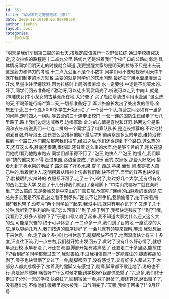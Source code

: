 ```yaml
---
id: 551
title: '军训系列之野营拉练 [原]'
date: 2006-11-10T08:00:00+00:00
author: jeehon
layout: post
categories:
  - 我的大学
---
```

&#8220;明天是我们军训第二周的第七天,按规定应该进行一次野营拉练.通过学校研究决定,这次拉练的路程是十二点九公里,路线九还是沿着我们学校门口的公路向南走.具体情况同学们明天走的时候就会知道.我要提醒大家的是明天的拉练不只是出去玩,这是毅力和体力的考验.十二点九公里不是个小数字,同学们可不要轻视呀!明天中午就在我们制定的地方就餐.主要的就是同学们的饮水问题.最好把军用水壶里灌满白开水,尽量少往里罐饮料,因为拉练时上厕所很麻烦.水一定要够,中途是不能买水的.好了,同学们回去准备吧!&#8221;激动呀,可以徒步观赏风光了.听说可以走到中南山,就是[神雕侠女]中小龙女的古墓派所在地,太兴奋了.买了瓶红茶装进军用水壶里.&#8221;这么热的天,不喝茶能行吗?&#8221;第二天,一切都准备好了.军训旅旅长发出了处出发的信号.全旅五个营,三十个连,5000多学生开始行动了.一个营一个队,每营之间必须有一里多的间隔,走时四人一横队.等五营的三十连走出校门,一营一连的国防生已经走了七八里路了.路上我们边走边喊番号,边唱军歌.此时的心情是喜悦和好奇.路两边全是果园和农庄.听说我们十七连二排的一个同学当了纠察队队长,是连长推荐的.不过他特别爱冒泡,外号泡王.连长怎么会推荐他呢?最后才知道纠察是多么的辛苦,维持治安.每到一个路口,他们都站那帮我们拦车,经过之后,他们还得跑到下个路口.这么热的天,还穿这么多,鞋底还很薄,很伤脚,还背着这么重的水壶,他是够辛苦的了,连长在惩罚他呢!看到他跑来跑去,同学们都乐得不行了.&#8221;泡王,跑快点.&#8221;"泡王,跑慢点,我们聊聊.&#8221;搞的他哭笑不得.走过果园,路边全变成了农家乐.垂钓,农家饭.那些人好悠闲.接着九到了卖水果的地盘了.路边摆了好多水果.杏子,西瓜,苹果,葡萄,梨.都是农人自己种的,看着就诱人.这明摆着从精神上伤害我们嘛!快不行了.壶里的红茶也快没有了.脸被晒的火辣辣的.衣服都汗湿了.走了三个小时了,路过好几个大学,还有很有名的西北工业大学.又走了十几分钟我们就到了秦岭脚下.&#8221;中南山找哪呀&#8221;"就在秦岭里.&#8221;"怎么搞的,又是秦岭又是中南山的?&#8221;管它呢,欣赏吧!&#8221;连绵的山脉看的很清楚,它总共多长我是不知道,总之看不到尽头.&#8221;连长不让带手机,我偷偷带了,拍下来吧,特棒!&#8221;我也带了,没吃亏&#8221;两个同学拍了起来.我没手机,就只有用心记下了.又走了几十分钟,我听到了胜利的呐喊.&#8221;怎么回事?&#8221;"到了,终于到了.我都快走残废了&#8221;"到了?哦,我看到了,好多人都停下了&#8221;于是口号又响了起来.我不知道大家为什么还又这么大的劲,可能是兴奋的.终于可以休息了.十二点多一点,我们到了目的地.一座荒凉的大院,足以容纳几万人.我们按连的顺序排好了.一会儿就有领导来视察,麻烦.我就想坐下来休息一会.走了四个多小时也得休息了.腿脚都快不行了.地面温度估计有三十多度,汗直往下流.到一点左右,我们就开始出发回去了.此时了没有什么好心情了,就想早点到校.水早都没了,汗还在流.腿脚都开始有疼痛感了.还要走二十多里路,能撑住吗?看到好多同学都晕过去了,我就害怕.不过我相信自己一定能撑住的.腿脚疼痛加剧了.嗓子也快冒烟了又过了一会,腿脚都麻了,没有感觉了.又有好多人晕过去了.大部分人都变成瘸子了.接着我的腿脚又有感觉了,剧痛,脚掌都不敢连地了.渴的也不行.真是家煎熬呀!痛苦呀?&#8221;什么时候才能到学校呀?我都快绝望了.&#8221;六点多,我们终于走进了分别一天的学校.快疯狂了.回到宿舍一看,袜子磨破了,脚还算好,磨出螀子了,没有磨出泡.不像他们.暖瓶里的水被我一口气喝完了.&#8221;天哪,我终于回来了!&#8221; 9月17号